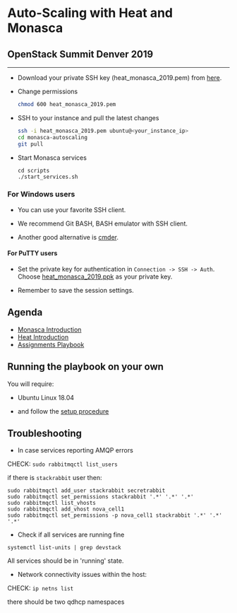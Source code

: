 # Auto-Scaling with Heat and Monasca
## OpenStack Summit Denver 2019

---

* Download your private SSH key (heat_monasca_2019.pem) from
  [here](https://drive.google.com/open?id=1ZDFWllrw5nuvUqAy7FktCOGnhrVOih3t).

* Change permissions

    ```bash
    chmod 600 heat_monasca_2019.pem
    ```

* SSH to your instance and pull the latest changes

    ```bash
    ssh -i heat_monasca_2019.pem ubuntu@<your_instance_ip>
    cd monasca-autoscaling
    git pull
    ```
* Start Monasca services

    ```
    cd scripts
    ./start_services.sh
    ```

### For Windows users

* You can use your favorite SSH client.

* We recommend Git BASH, BASH emulator with SSH client.

* Another good alternative is [cmder](http://cmder.net/).

#### For PuTTY users

* Set the private key for authentication in `Connection -> SSH -> Auth`.
  Choose [heat_monasca_2019.ppk](https://drive.google.com/open?id=1uMT6Eg6JBraMwmp95TyIUouPMjxsr7W_) as your private key.

* Remember to save the session settings.

## Agenda

* [Monasca Introduction](monasca_intro.md)
* [Heat Introduction](heat_intro.md)
* [Assignments Playbook](playbook.md)

## Running the playbook on your own

You will require:

* Ubuntu Linux 18.04

* and follow the [setup procedure](/environment/setup_steps)


## Troubleshooting 

* In case services reporting AMQP errors

CHECK: `sudo rabbitmqctl list_users`

if there is `stackrabbit` user then:

```
sudo rabbitmqctl add_user stackrabbit secretrabbit
sudo rabbitmqctl set_permissions stackrabbit '.*' '.*' '.*'
sudo rabbitmqctl list_vhosts
sudo rabbitmqctl add_vhost nova_cell1
sudo rabbitmqctl set_permissions -p nova_cell1 stackrabbit '.*' '.*' '.*'

```


* Check if all services are running fine

`systemctl list-units | grep devstack`

All services should be in 'running' state.


* Network connectivity issues within the host:

CHECK: `ip netns list`

there should be two qdhcp namespaces
